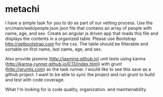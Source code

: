 # metachi
I have a simple task for you to do as part of our vetting process.  Use the src/main/web/people.json json file that contains an array of people with name, age, and sex.  Create an angular js driven app that reads this file and displays the contents in a organized table.  Please use Bootstrap http://getbootstrap.com for the css.  The table should be filterable and sortable on first name, last name, age, and sex.

Also provide jasmine (http://jasmine.github.io) unit tests using karma (http://karma-runner.github.io/0.13/index.html) with grunt (http://gruntjs.com) as the task runner.  I would like to see this save as a github project.  I want to be able to sync the project and run grunt to build and test with code coverage.

What I'm looking for is code quality, organization. and maintainability.
